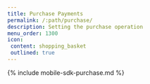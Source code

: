```yaml
---
title: Purchase Payments
permalink: /:path/purchase/
description: Setting the purchase operation
menu_order: 1300
icon:
 content: shopping_basket
 outlined: true
---
```


{% include mobile-sdk-purchase.md %}
